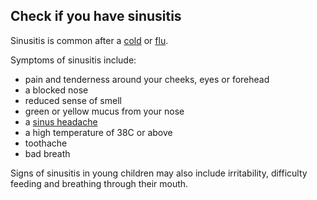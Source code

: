 ## Check if you have sinusitis

Sinusitis is common after a [cold](/conditions/cold) or [flu](/conditions/flu).

Symptoms of sinusitis include:

- pain and tenderness around your cheeks, eyes or forehead
- a blocked nose
- reduced sense of smell
- green or yellow mucus from your nose
- a [sinus headache](http://www.nhs.uk/conditions/sinus-headache/pages/introduction.aspx)
- a high temperature of 38C or above
- toothache
- bad breath

Signs of sinusitis in young children may also include irritability, difficulty
feeding and breathing through their mouth.
